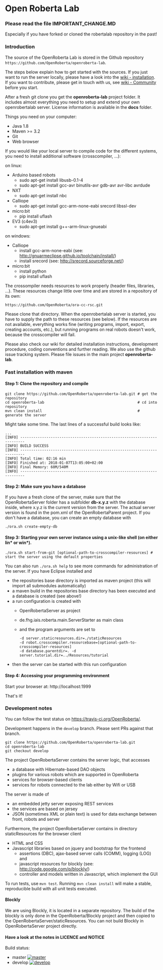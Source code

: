 Open Roberta Lab
================

### Please read the file IMPORTANT_CHANGE.MD

Especially if you have forked or cloned the robertalab repository in the past!


### Introduction

The source of the OpenRoberta Lab is stored in the Github repository `https://github.com/OpenRoberta/openroberta-lab`.

The steps below explain how to get started with the sources. If you just want to run the server locally, please have a look into
the [wiki - installation](https://github.com/OpenRoberta/openroberta-lab/wiki/Installation). If you want to contribute, please get in touch with us,
see [wiki - Community](https://github.com/OpenRoberta/openroberta-lab/wiki/Community) before you start.

After a fresh git clone you get the **openroberta-lab** project folder. It includes almost everything you need to setup and extend your own openrobertalab server.
License information is available in the **docs** folder.

Things you need on your computer:

* Java 1.8
* Maven >= 3.2
* Git
* Web browser

If you would like your local server to compile code for the different systems, you need to install additional software (crosscompiler, ...):

on linux:
* Arduino based robots
  * sudo apt-get install libusb-0.1-4
  * sudo apt-get install gcc-avr binutils-avr gdb-avr avr-libc avrdude
* NXT
  * sudo apt-get install nbc
* Calliope
  * sudo apt-get install gcc-arm-none-eabi srecord libssl-dev
* micro:bit
  * pip install uflash
* EV3 (c4ev3)
  * sudo apt-get install g++-arm-linux-gnueabi
 
on windows:
* Calliope
  * install gcc-arm-none-eabi (see: http://gnuarmeclipse.github.io/toolchain/install/)
  * install srecord (see: http://srecord.sourceforge.net/)
* micro:bit
  * install python
  * pip install uflash
  
The crossompiler needs resources to work properly (header files, libraries, ...). These resources change little over time and are stored in a repository of its own:

    https://github.com/OpenRoberta/ora-cc-rsc.git

Please clone that directory. When the openrobertalab server is started, you have to supply the path to these resources (see below). If the resources are not available,
everything works fine (writing programs, import, export, creating accounts, etc.), but running programs on real robots doesn't work, because the crosscompiler will fail.

Please also check our wiki for detailed installation instructions, development procedure, coding conventions and further reading. We also use the github issue tracking system.
Please file issues in the main project **openroberta-lab**.

### Fast installation with maven

#### Step 1: Clone the repository and compile

    git clone https://github.com/OpenRoberta/openroberta-lab.git # get the repository
    cd openroberta-lab                                           # cd into repository
    mvn clean install                                            # generate the server

Might take some time. The last lines of a successful build looks like:

    ...
    [INFO] ------------------------------------------------------------------------
    [INFO] BUILD SUCCESS
    [INFO] ------------------------------------------------------------------------
    [INFO] Total time: 02:16 min
    [INFO] Finished at: 2018-01-07T13:05:00+02:00
    [INFO] Final Memory: 60M/540M
    [INFO] ------------------------------------------------------------------------
    
#### Step 2: Make sure you have a database
If you have a fresh clone of the server, make sure that the OpenRobertaServer folder has a subfolder **db-x.y.z** with the database inside, where x.y.z is the current version from the server. The actual server version is found in the pom.xml of the OpenRobertaParent project. If you don't have a database, you can create an empty database with

    ./ora.sh create-empty-db

#### Step 3: Starting your own server instance using a unix-like shell (on either lin* or win*).

    ./ora.sh start-from-git [optional-path-to-crosscompiler-resources] # start the server using the default properties

You can also run `./ora.sh help` to see more commands for administration of the server. If you have Eclipse installed and

* the repositories base directory is imported as maven project (this will import all submodules automatically)
* a maven build in the repositories base directory has been executed and a database is created (see above!)
* a run configuration is created with
  * OpenRobertaServer as project
  * de.fhg.iais.roberta.main.ServerStarter as main class
  * and the program arguments are set to

        -d server.staticresources.dir=./staticResources
        -d robot.crosscompiler.resourcebase=[optional-path-to-crosscompiler-resources]
        -d database.parentdir=. -d server.tutorial.dir=../Resources/tutorial

* then the server can be started with this run configuration

#### Step 4: Accessing your programming environment

Start your browser at: http://localhost:1999

That's it!

### Development notes

You can follow the test status on https://travis-ci.org/OpenRoberta/.

Development happens in the `develop` branch. Please sent PRs against that branch.

    git clone https://github.com/OpenRoberta/openroberta-lab.git
    cd openroberta-lab
    git checkout develop
	
The project OpenRobertaServer contains the server logic, that accesses
* a database with Hibernate-based DAO objects
* plugins for various robots which are supported in OpenRoberta
* services for browser-based clients
* services for robots connected to the lab either by Wifi or USB

The server is made of
* an embedded jetty server exposing REST services
* the services are based on jersey
* JSON (sometimes XML or plain text) is used for data exchange between front, robots and server

Furthermore, the project OpenRobertaServer contains in directory staticResources for the browser client
* HTML and CSS
* Javascript libraries based on jquery and bootstrap for the frontend
  * assertions (DBC), ajax-based server calls (COMM), logging (LOG) and
  * javascript resources for blockly (see: http://code.google.com/p/blockly/)
  * controller and models written in Javascript, which implement the GUI

To run tests, use `mvn test`. Running `mvn clean install` will make a stable, reproducible build with all unit tests executed.

#### Blockly

We are using Blockly, it is located in a separate repository. The build of the blockly is only done in the OpenRoberta/Blockly project and then copied to the OpenRobertaServer/staticResources. You can not build Blockly in OpenRobertaServer project directly.

#### Have a look at the notes in LICENCE and NOTICE

Build status:

* master [![master](https://travis-ci.org/OpenRoberta/openroberta-lab.svg?branch=master)](https://travis-ci.org/OpenRoberta/openroberta-lab/builds)
* develop [![develop](https://travis-ci.org/OpenRoberta/openroberta-lab.svg?branch=develop)](https://travis-ci.org/OpenRoberta/openroberta-lab/builds)

